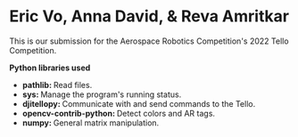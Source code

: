 <h1>Eric Vo, Anna David, & Reva Amritkar</h1>
<p>This is our submission for the Aerospace Robotics Competition's 2022 Tello Competition.</p>

<strong>Python libraries used</strong>
<ul>
    <li><strong>pathlib: </strong>Read files.</li>
    <li><strong>sys: </strong>Manage the program's running status.</li>
    <li><strong>djitellopy: </strong>Communicate with and send commands to the Tello.</li>
    <li><strong>opencv-contrib-python: </strong>Detect colors and AR tags.</li>
    <li><strong>numpy: </strong>General matrix manipulation.</li>
</ul>
